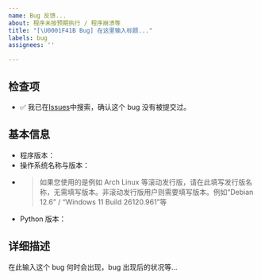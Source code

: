 ```yaml
---
name: Bug 反馈...
about: 程序未按预期执行 / 程序崩溃等
title: "[\U0001F41B Bug] 在这里输入标题..."
labels: bug
assignees: ''

---
```


## 检查项

- ✅ 我已在[Issues](https://github.com/azaz-az/holiday-predictor/issues)中搜索，确认这个 bug 没有被提交过。

## 基本信息

- 程序版本：
- 操作系统名称与版本：
- > 如果您使用的是例如 Arch Linux 等滚动发行版，请在此填写发行版名称，无需填写版本。非滚动发行版用户则需要填写版本。例如“Debian 12.6” / “Windows 11 Build 26120.961”等
- Python 版本：

## 详细描述

在此输入这个 bug 何时会出现，bug 出现后的状况等...
